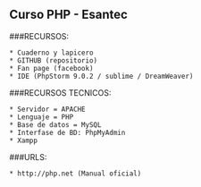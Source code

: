 ## Curso PHP - Esantec

###RECURSOS:
```
* Cuaderno y lapicero
* GITHUB (repositorio)
* Fan page (facebook)
* IDE (PhpStorm 9.0.2 / sublime / DreamWeaver)
```

###RECURSOS TECNICOS:
```
* Servidor = APACHE
* Lenguaje = PHP
* Base de datos = MySQL
* Interfase de BD: PhpMyAdmin
* Xampp
```

###URLS:
```
* http://php.net (Manual oficial)
```



